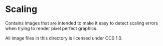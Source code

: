 # Scaling

Contains images that are intended to make it easy to detect scaling errors when trying to render pixel perfect graphics.

All image files in this directory is licensed under CC0 1.0.
